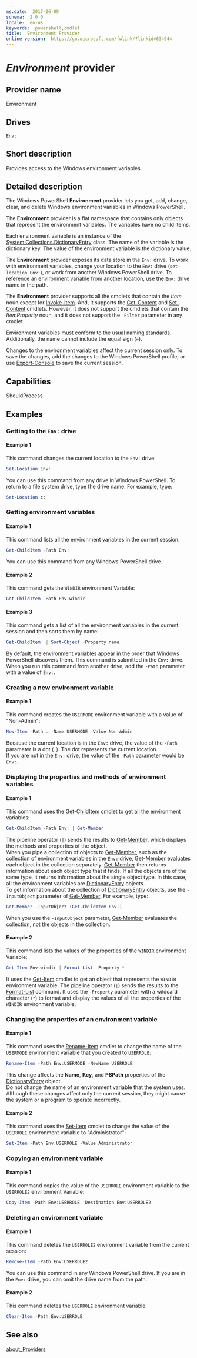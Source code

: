 ```yaml
---
ms.date:  2017-06-09
schema:  2.0.0
locale:  en-us
keywords:  powershell,cmdlet
title:  Environment Provider
online version:  https://go.microsoft.com/fwlink/?linkid=834944
---
```



# *Environment* provider


## Provider name

 Environment  


## Drives

 `Env:`  


## Short description

 Provides access to the Windows environment variables.  


## Detailed description

 The Windows PowerShell **Environment** provider lets you get, add, change, clear, and delete Windows environment variables in Windows PowerShell.  

 The **Environment** provider is a flat namespace that contains only objects that represent the environment variables. The variables have no child items.  

 Each environment variable is an instance of the [System.Collections.DictionaryEntry](https://msdn.microsoft.com/library/system.collections.dictionaryentry) class. The name of the variable is the dictionary key. The value of the environment variable is the dictionary value.  

 The **Environment** provider exposes its data store in the `Env:` drive. To work with environment variables, change your location to the `Env:` drive (`set-location Env:`), or work from another Windows PowerShell drive. To reference an environment variable from another location, use the `Env:` drive name in the path.  

 The **Environment** provider supports all the cmdlets that contain the *Item* noun except for [Invoke-Item](../../Microsoft.PowerShell.Management/Invoke-Item.md). And, it supports the [Get-Content](../../Microsoft.PowerShell.Management/Get-Content.md) and [Set-Content](../../Microsoft.PowerShell.Management/Set-Content.md) cmdlets. However, it does not support the cmdlets that contain the *ItemProperty* noun, and it does not support the `-Filter` parameter in any cmdlet.  

 Environment variables must conform to the usual naming standards. Additionally, the name cannot include the equal sign (`=`).  

 Changes to the environment variables affect the current session only. To save the changes, add the changes to the Windows PowerShell profile, or use [Export-Console](../Export-Console.md) to save the current session.  


## Capabilities

 ShouldProcess  


## Examples


### Getting to the `Env:` drive


#### Example 1

 This command changes the current location to the `Env:` drive:  

```powershell
Set-Location Env:
```

 You can use this command from any drive in Windows PowerShell. To return to a file system drive, type the drive name. For example, type:  
```powershell
Set-Location c:
```


### Getting environment variables


#### Example 1

 This command lists all the environment variables in the current session:  

```powershell
Get-ChildItem -Path Env:
```

 You can use this command from any Windows PowerShell drive.  


#### Example 2

 This command gets the `WINDIR` environment Variable:  

```powershell
Get-ChildItem -Path Env:windir
```


#### Example 3

 This command gets a list of all the environment variables in the current session and then sorts them by name:  

```powershell
Get-ChildItem  | Sort-Object -Property name
```

 By default, the environment variables appear in the order that Windows PowerShell discovers them. This command is submitted in the `Env:` drive.  
When you run this command from another drive, add the `-Path` parameter with a value of `Env:`.  


### Creating a new environment variable


#### Example 1

 This command creates the `USERMODE` environment variable with a value of "Non-Admin":  

```powershell
New-Item -Path . -Name USERMODE -Value Non-Admin
```

 Because the current location is in the `Env:` drive, the value of the `-Path` parameter is a dot (`.`). The dot represents the current location.  
If you are not in the `Env:` drive, the value of the `-Path` parameter would be `Env:`.  


### Displaying the properties and methods of environment variables


#### Example 1

 This command uses the [Get-ChildItem](../../Microsoft.PowerShell.Management/Get-ChildItem.md) cmdlet to get all the environment variables:  

```powershell
Get-ChildItem -Path Env: | Get-Member
```

 The pipeline operator (`|`) sends the results to [Get-Member](../../Microsoft.PowerShell.Utility/Get-Member.md), which displays the methods and properties of the object.  
When you pipe a collection of objects to [Get-Member](../../Microsoft.PowerShell.Utility/Get-Member.md), such as the collection of environment variables in the `Env:` drive, [Get-Member](../../Microsoft.PowerShell.Utility/Get-Member.md) evaluates each object in the collection separately. [Get-Member](../../Microsoft.PowerShell.Utility/Get-Member.md) then returns information about each object type that it finds. If all the objects are of the same type, it returns information about the single object type. In this case, all the environment variables are [DictionaryEntry](https://msdn.microsoft.com/library/system.collections.dictionaryentry) objects.  
To get information about the collection of [DictionaryEntry](https://msdn.microsoft.com/library/system.collections.dictionaryentry) objects, use the `-InputObject` parameter of [Get-Member](../../Microsoft.PowerShell.Utility/Get-Member.md). For example, type:  

```powershell
Get-Member -InputObject (Get-ChildItem Env:)
```

When you use the `-InputObject` parameter, [Get-Member](../../Microsoft.PowerShell.Utility/Get-Member.md) evaluates the collection, not the objects in the collection.  


#### Example 2

 This command lists the values of the properties of the `WINDIR` environment Variable:  

```powershell
Get-Item Env:windir | Format-List -Property *
```

 It uses the [Get-Item](../../Microsoft.PowerShell.Management/Get-Item.md) cmdlet to get an object that represents the `WINDIR` environment variable. The pipeline operator (`|`) sends the results to the [Format-List](../../Microsoft.PowerShell.Utility/Format-List.md) command. It uses the `-Property` parameter with a wildcard character (`*`) to format and display the values of all the properties of the `WINDIR` environment variable.  


### Changing the properties of an environment variable


#### Example 1

 This command uses the [Rename-Item](../../Microsoft.PowerShell.Management/Rename-Item.md) cmdlet to change the name of the `USERMODE` environment variable that you created to `USERROLE`:  

```powershell
Rename-Item -Path Env:USERMODE -NewName USERROLE
```

 This change affects the **Name**, **Key**, and **PSPath** properties of the [DictionaryEntry](https://msdn.microsoft.com/library/system.collections.dictionaryentry) object.  
Do not change the name of an environment variable that the system uses. Although these changes affect only the current session, they might cause the system or a program to operate incorrectly.  


#### Example 2

 This command uses the [Set-Item](../../Microsoft.PowerShell.Management/Set-Item.md) cmdlet to change the value of the `USERROLE` environment variable to "Administrator":  

```powershell
Set-Item -Path Env:USERROLE -Value Administrator
```


### Copying an environment variable


#### Example 1

 This command copies the value of the `USERROLE` environment variable to the `USERROLE2` environment Variable:  

```powershell
Copy-Item -Path Env:USERROLE -Destination Env:USERROLE2
```


### Deleting an environment variable


#### Example 1

 This command deletes the `USERROLE2` environment variable from the current session:  

```powershell
Remove-Item -Path Env:USERROLE2
```

 You can use this command in any Windows PowerShell drive. If you are in the `Env:` drive, you can omit the drive name from the path.  


#### Example 2

 This command deletes the `USERROLE` environment variable.  

```powershell
Clear-Item -Path Env:USERROLE
```


## See also

 [about_Providers](../About/about_Providers.md)


